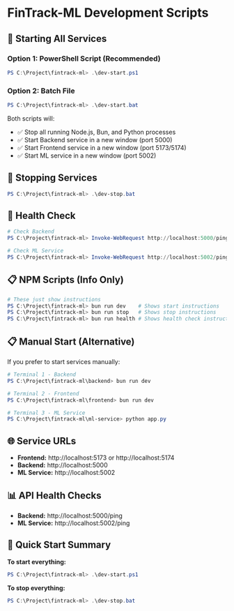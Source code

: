 # FinTrack-ML Development Scripts

## 🚀 Starting All Services

### **Option 1: PowerShell Script (Recommended)**
```powershell
PS C:\Project\fintrack-ml> .\dev-start.ps1
```

### **Option 2: Batch File**
```powershell
PS C:\Project\fintrack-ml> .\dev-start.bat
```

Both scripts will:
- ✅ Stop all running Node.js, Bun, and Python processes
- ✅ Start Backend service in a new window (port 5000)
- ✅ Start Frontend service in a new window (port 5173/5174)
- ✅ Start ML service in a new window (port 5002)

## 🛑 Stopping Services

```powershell
PS C:\Project\fintrack-ml> .\dev-stop.bat
```

## 🏥 Health Check

```powershell
# Check Backend
PS C:\Project\fintrack-ml> Invoke-WebRequest http://localhost:5000/ping

# Check ML Service  
PS C:\Project\fintrack-ml> Invoke-WebRequest http://localhost:5002/ping
```

## 📋 NPM Scripts (Info Only)

```powershell
# These just show instructions
PS C:\Project\fintrack-ml> bun run dev    # Shows start instructions
PS C:\Project\fintrack-ml> bun run stop   # Shows stop instructions
PS C:\Project\fintrack-ml> bun run health # Shows health check instructions
```

## 📋 Manual Start (Alternative)

If you prefer to start services manually:

```powershell
# Terminal 1 - Backend
PS C:\Project\fintrack-ml\backend> bun run dev

# Terminal 2 - Frontend  
PS C:\Project\fintrack-ml\frontend> bun run dev

# Terminal 3 - ML Service
PS C:\Project\fintrack-ml\ml-service> python app.py
```

## 🌐 Service URLs

- **Frontend:** http://localhost:5173 or http://localhost:5174
- **Backend:** http://localhost:5000
- **ML Service:** http://localhost:5002

## 📊 API Health Checks

- **Backend:** http://localhost:5000/ping
- **ML Service:** http://localhost:5002/ping

## 🎯 **Quick Start Summary**

**To start everything:**
```powershell
PS C:\Project\fintrack-ml> .\dev-start.ps1
```

**To stop everything:**
```powershell
PS C:\Project\fintrack-ml> .\dev-stop.bat
```

